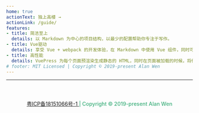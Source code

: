 ```yaml
---
home: true
actionText: 独上高楼 →
actionLink: /guide/
features:
- title: 简洁至上
  details: 以 Markdown 为中心的项目结构，以最少的配置帮助你专注于写作。
- title: Vue驱动
  details: 享受 Vue + webpack 的开发体验，在 Markdown 中使用 Vue 组件，同时可以使用 Vue 来开发自定义主题。
- title: 高性能
  details: VuePress 为每个页面预渲染生成静态的 HTML，同时在页面被加载的时候，将作为 SPA 运行。
# footer: MIT Licensed | Copyright © 2019-present Alan Wen
---
```



--- 
<div style="text-align:center;padding: 2.5rem">
<a href="http://www.miitbeian.gov.cn" rel="noopener" target="_blank">粤ICP备18151066号-1 </a>
<span style="color:#3eaf7c;font-weight:500">| Copyright © 2019-present Alan Wen
</span>
</div>